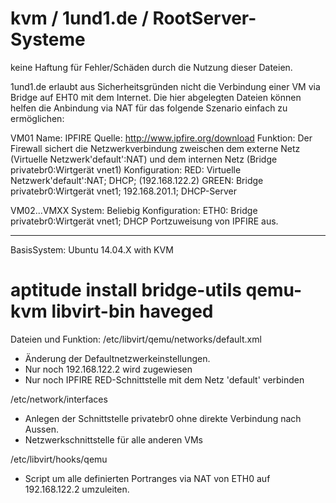 # kvm / 1und1.de / RootServer-Systeme
keine Haftung für Fehler/Schäden durch die Nutzung dieser Dateien.

1und1.de erlaubt aus Sicherheitsgründen nicht die Verbindung einer VM via Bridge auf EHT0 mit dem Internet.
Die hier abgelegten Dateien können helfen die Anbindung via NAT für das 
folgende Szenario einfach zu ermöglichen:

VM01 
Name: IPFIRE 
Quelle: http://www.ipfire.org/download
Funktion: Der Firewall sichert die Netzwerkverbindung zweischen dem externe Netz (Virtuelle Netzwerk'default':NAT) und dem internen Netz (Bridge privatebr0:Wirtgerät vnet1)
Konfiguration:
RED: Virtuelle Netzwerk'default':NAT; DHCP; (192.168.122.2)
GREEN: Bridge privatebr0:Wirtgerät vnet1; 192.168.201.1; DHCP-Server

VM02...VMXX
System: Beliebig
Konfiguration:
ETH0: Bridge privatebr0:Wirtgerät vnet1; DHCP
Portzuweisung von IPFIRE aus.

------------------------------------------------------------
BasisSystem: Ubuntu 14.04.X with KVM
# aptitude install bridge-utils qemu-kvm libvirt-bin haveged

Dateien und Funktion: 
/etc/libvirt/qemu/networks/default.xml
- Änderung der Defaultnetzwerkeinstellungen.
- Nur noch 192.168.122.2 wird zugewiesen
- Nur noch IPFIRE RED-Schnittstelle mit dem Netz 'default' verbinden

/etc/network/interfaces
- Anlegen der Schnittstelle privatebr0 ohne direkte Verbindung nach Aussen.
- Netzwerkschnittstelle für alle anderen VMs

/etc/libvirt/hooks/qemu
- Script um alle definierten Portranges via NAT von ETH0 auf 192.168.122.2 umzuleiten.
